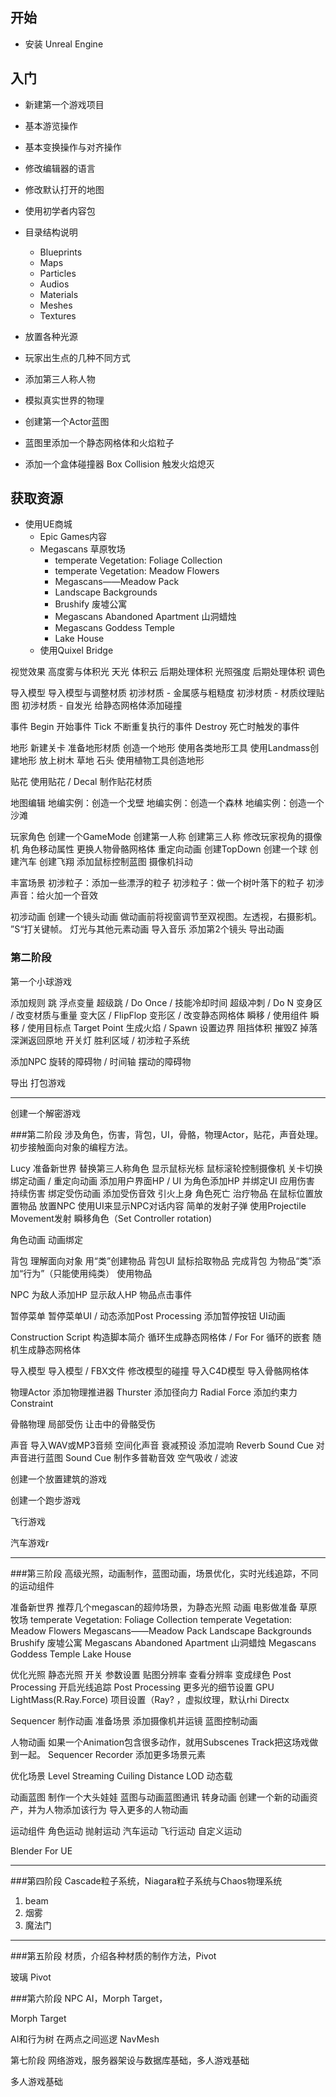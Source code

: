 ## 开始
* 安装 Unreal Engine

## 入门

- 新建第一个游戏项目
- 基本游览操作
- 基本变换操作与对齐操作
- 修改编辑器的语言
- 修改默认打开的地图
- 使用初学者内容包
- 目录结构说明
    - Blueprints
    - Maps
    - Particles
    - Audios
    - Materials
    - Meshes
    - Textures

- 放置各种光源
- 玩家出生点的几种不同方式
- 添加第三人称人物
- 模拟真实世界的物理
- 创建第一个Actor蓝图
- 蓝图里添加一个静态网格体和火焰粒子
- 添加一个盒体碰撞器 Box Collision 触发火焰熄灭


## 获取资源

- 使用UE商城
    - Epic Games内容
    - Megascans
          草原牧场
        - temperate Vegetation: Foliage Collection
        - temperate Vegetation: Meadow Flowers
        - Megascans——Meadow Pack
        - Landscape Backgrounds
        - Brushify
          废墟公寓
        - Megascans Abandoned Apartment
          山洞蜡烛
        - Megascans Goddess Temple
        - Lake House
    - 使用Quixel Bridge


视觉效果
高度雾与体积光
天光
体积云
后期处理体积 光照强度
后期处理体积 调色

导入模型
导入模型与调整材质
初涉材质 - 金属感与粗糙度
初涉材质 - 材质纹理贴图
初涉材质 - 自发光
给静态网格体添加碰撞

事件
Begin 开始事件
Tick 不断重复执行的事件
Destroy 死亡时触发的事件

地形
新建关卡
准备地形材质
创造一个地形
使用各类地形工具
使用Landmass创建地形
放上树木 草地 石头
使用植物工具创造地形

贴花
使用贴花 / Decal
制作贴花材质

地图编辑
地编实例：创造一个戈壁
地编实例：创造一个森林
地编实例：创造一个沙滩

玩家角色
创建一个GameMode
创建第一人称
创建第三人称
修改玩家视角的摄像机
角色移动属性
更换人物骨骼网格体
重定向动画
创建TopDown
创建一个球
创建汽车
创建飞翔
添加鼠标控制蓝图
摄像机抖动

丰富场景
初涉粒子：添加一些漂浮的粒子
初涉粒子：做一个树叶落下的粒子
初涉声音：给火加一个音效 

初涉动画
创建一个镜头动画
做动画前将视窗调节至双视图。左透视，右摄影机。
”S“打关键帧。
灯光与其他元素动画
导入音乐
添加第2个镜头
导出动画

### 第二阶段

第一个小球游戏

添加规则
跳 
浮点变量
超级跳 / Do Once / 技能冷却时间
超级冲刺 / Do N
变身区 / 改变材质与重量
变大区 / FlipFlop
变形区 / 改变静态网格体
瞬移 / 使用组件
瞬移 / 使用目标点 Target Point
生成火焰 / Spawn
设置边界 阻挡体积
摧毁Z
掉落深渊返回原地
开关灯
胜利区域 / 初涉粒子系统

添加NPC
旋转的障碍物 / 时间轴
摆动的障碍物

导出
打包游戏

-----------------

创建一个解密游戏

###第二阶段
涉及角色，伤害，背包，UI，骨骼，物理Actor，贴花，声音处理。初步接触面向对象的编程方法。

Lucy
准备新世界
替换第三人称角色
显示鼠标光标
鼠标滚轮控制摄像机
关卡切换
绑定动画 / 重定向动画
添加用户界面HP / UI
为角色添加HP 并绑定UI
应用伤害
持续伤害
绑定受伤动画
添加受伤音效
引火上身
角色死亡
治疗物品
在鼠标位置放置物品
放置NPC
使用UI来显示NPC对话内容
简单的发射子弹
使用Projectile Movement发射
瞬移角色（Set Controller rotation)

角色动画
动画绑定


背包
理解面向对象
用“类”创建物品
背包UI
鼠标拾取物品
完成背包
为物品“类”添加“行为”（只能使用纯类）
使用物品

NPC
为敌人添加HP
显示敌人HP
物品点击事件

暂停菜单
暂停菜单UI / 动态添加Post Processing 
添加暂停按钮
UI动画

Construction Script 
构造脚本简介
循环生成静态网格体 / For
For 循环的嵌套
随机生成静态网格体

导入模型
导入模型 / FBX文件
修改模型的碰撞
导入C4D模型
导入骨骼网格体

物理Actor
添加物理推进器 Thurster
添加径向力 Radial Force 
添加约束力 Constraint

骨骼物理
局部受伤
让击中的骨骼受伤

声音
导入WAV或MP3音频
空间化声音
衰减预设
添加混响 Reverb
Sound Cue 对声音进行蓝图
Sound Cue 制作多普勒音效
空气吸收 / 滤波

创建一个放置建筑的游戏

创建一个跑步游戏

飞行游戏

汽车游戏r

---------------

###第三阶段
高级光照，动画制作，蓝图动画，场景优化，实时光线追踪，不同的运动组件

准备新世界
推荐几个megascan的超帅场景，为静态光照 动画 电影做准备
草原牧场
temperate Vegetation: Foliage Collection
temperate Vegetation: Meadow Flowers
Megascans——Meadow Pack
Landscape Backgrounds
Brushify
废墟公寓
Megascans Abandoned Apartment
山洞蜡烛
Megascans Goddess Temple
Lake House

优化光照
静态光照
开关
参数设置
贴图分辨率
查看分辨率 变成绿色
Post Processing 开启光线追踪
Post Processing 更多光的细节设置
GPU LightMass(R.Ray.Force)
项目设置（Ray? ，虚拟纹理，默认rhi Directx

Sequencer 制作动画
准备场景
添加摄像机并运镜
蓝图控制动画



人物动画
如果一个Animation包含很多动作，就用Subscenes Track把这场戏做到一起。
Sequencer Recorder 
添加更多场景元素

优化场景
Level Streaming
Cuiling Distance
LOD
动态载

动画蓝图
制作一个大头娃娃 蓝图与动画蓝图通讯
转身动画
创建一个新的动画资产，并为人物添加该行为
导入更多的人物动画

运动组件
角色运动
抛射运动
汽车运动
飞行运动
自定义运动

Blender For UE

--------------------

###第四阶段
Cascade粒子系统，Niagara粒子系统与Chaos物理系统

1. beam
2. 烟雾
3. 魔法门

---------------------

###第五阶段
材质，介绍各种材质的制作方法，Pivot

玻璃
Pivot

###第六阶段
NPC AI，Morph Target，

Morph Target

AI和行为树
在两点之间巡逻
NavMesh

第七阶段
网络游戏，服务器架设与数据库基础，多人游戏基础

多人游戏基础

